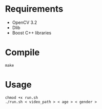 # Requirements
- OpenCV 3.2
- Dlib
- Boost C++ libraries

# Compile
```
make
```

# Usage
```
chmod +x run.sh
./run.sh < video_path > < age > < gender >
```
